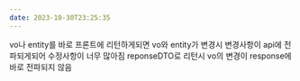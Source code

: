 ```yaml
---
date: 2023-10-30T23:25:35
---
```

vo나 entity를 바로 프론트에 리턴하게되면 vo와 entity가 변경시 변경사항이 api에 전파되게되어 수정사항이 너무 많아짐
reponseDTO로 리턴시 vo의 변경이 response에 바로 전파되지 않음